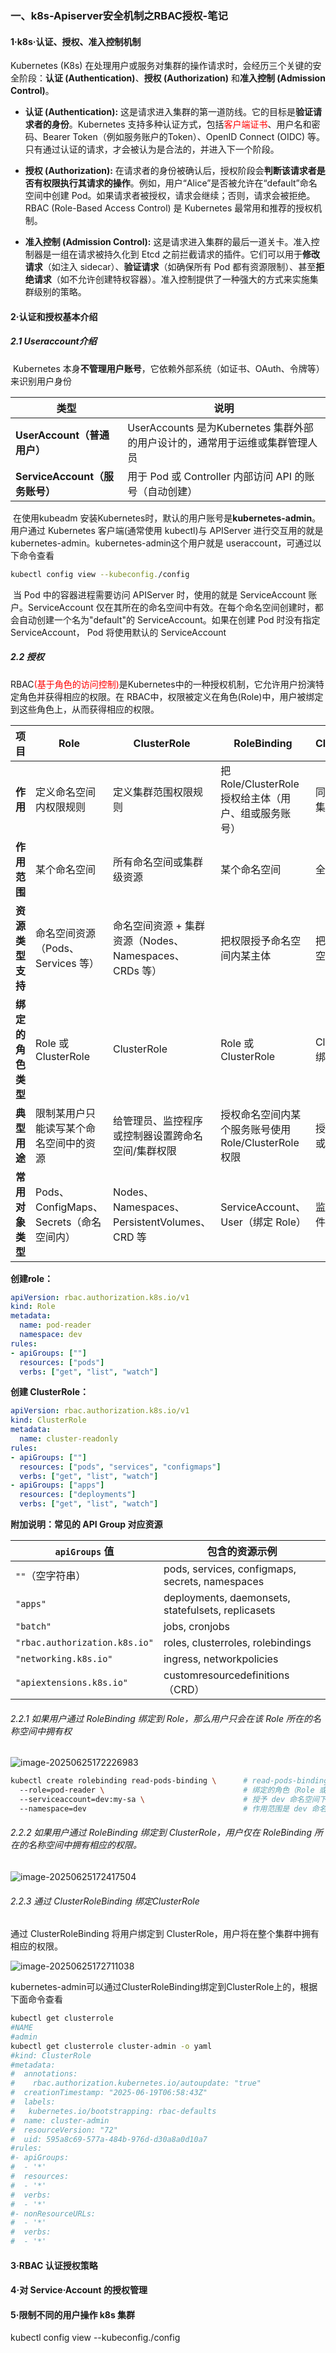 ### 一、k8s-Apiserver安全机制之RBAC授权-笔记

#### 1·k8s·认证、授权、准入控制机制

Kubernetes (K8s) 在处理用户或服务对集群的操作请求时，会经历三个关键的安全阶段：**认证 (Authentication)**、**授权 (Authorization)** 和**准入控制 (Admission Control)**。

- **认证 (Authentication):** 这是请求进入集群的第一道防线。它的目标是**验证请求者的身份**。Kubernetes 支持多种认证方式，包括<span style="color:red">客户端证书</span>、用户名和密码、Bearer Token（例如服务账户的Token）、OpenID Connect (OIDC) 等。只有通过认证的请求，才会被认为是合法的，并进入下一个阶段。

- **授权 (Authorization):** 在请求者的身份被确认后，授权阶段会**判断该请求者是否有权限执行其请求的操作**。例如，用户“Alice”是否被允许在“default”命名空间中创建 Pod。如果请求者被授权，请求会继续；否则，请求会被拒绝。RBAC (Role-Based Access Control) 是 Kubernetes 最常用和推荐的授权机制。
- **准入控制 (Admission Control):** 这是请求进入集群的最后一道关卡。准入控制器是一组在请求被持久化到 Etcd 之前拦截请求的插件。它们可以用于**修改请求**（如注入 sidecar）、**验证请求**（如确保所有 Pod 都有资源限制）、甚至**拒绝请求**（如不允许创建特权容器）。准入控制提供了一种强大的方式来实施集群级别的策略。

#### 2·认证和授权基本介绍

##### 	2.1 Useraccount介绍

​	Kubernetes 本身**不管理用户账号**，它依赖外部系统（如证书、OAuth、令牌等）来识别用户身份

| 类型                           | 说明                                                         |
| ------------------------------ | ------------------------------------------------------------ |
| **UserAccount（普通用户）**    | UserAccounts 是为Kubernetes 集群外部的用户设计的，通常用于运维或集群管理人员 |
| **ServiceAccount（服务账号）** | 用于 Pod 或 Controller 内部访问 API 的账号（自动创建）       |

​	在使用kubeadm 安装Kubernetes时，默认的用户账号是**kubernetes-admin**。用户通过 Kubernetes 客户端(通常使用 kubectl)与 APIServer 进行交互用的就是kubernetes-admin。kubernetes-admin这个用户就是 useraccount，可通过以下命令查看

```bash
kubectl config view --kubeconfig./config
```

​	当 Pod 中的容器进程需要访问 APIServer 时，使用的就是 ServiceAccount 账户。ServiceAccount 仅在其所在的命名空间中有效。在每个命名空间创建时，都会自动创建一个名为"default"的 ServiceAccount。如果在创建 Pod 时没有指定 ServiceAccount， Pod 将使用默认的 ServiceAccount

##### 	2.2 授权

RBAC<span style="color:red">(基于角色的访问控制)</span>是Kubernetes中的一种授权机制，它允许用户扮演特定角色并获得相应的权限。在 RBAC中，权限被定义在角色(Role)中，用户被绑定到这些角色上，从而获得相应的权限。

| 项目               | **Role**                                | **ClusterRole**                                       | **RoleBinding**                                      | **ClusterRoleBinding**              |
| ------------------ | --------------------------------------- | ----------------------------------------------------- | ---------------------------------------------------- | ----------------------------------- |
| **作用**           | 定义命名空间内权限规则                  | 定义集群范围权限规则                                  | 把 Role/ClusterRole 授权给主体（用户、组或服务账号） | 同上，但作用于整个集群              |
| **作用范围**       | 某个命名空间                            | 所有命名空间或集群级资源                              | 某个命名空间                                         | 全集群                              |
| **资源类型支持**   | 命名空间资源（Pods、Services 等）       | 命名空间资源 + 集群资源（Nodes、Namespaces、CRDs 等） | 把权限授予命名空间内某主体                           | 把权限授予所有命名空间或集群级主体  |
| **绑定的角色类型** | Role 或 ClusterRole                     | ClusterRole                                           | Role 或 ClusterRole                                  | ClusterRole（只能绑定 ClusterRole） |
| **典型用途**       | 限制某用户只能读写某个命名空间中的资源  | 给管理员、监控程序或控制器设置跨命名空间/集群权限     | 授权命名空间内某个服务账号使用 Role/ClusterRole 权限 | 授权全局权限给用户或服务账号        |
| **常用对象类型**   | Pods、ConfigMaps、Secrets（命名空间内） | Nodes、Namespaces、PersistentVolumes、CRD 等          | ServiceAccount、User（绑定 Role）                    | 监控服务、系统组件、管理员账号      |

**创建role：**

```yaml
apiVersion: rbac.authorization.k8s.io/v1
kind: Role
metadata:
  name: pod-reader
  namespace: dev
rules:
- apiGroups: [""]
  resources: ["pods"]
  verbs: ["get", "list", "watch"]
```

**创建 ClusterRole：**

```yaml
apiVersion: rbac.authorization.k8s.io/v1
kind: ClusterRole
metadata:
  name: cluster-readonly
rules:
- apiGroups: [""]
  resources: ["pods", "services", "configmaps"]
  verbs: ["get", "list", "watch"]
- apiGroups: ["apps"]
  resources: ["deployments"]
  verbs: ["get", "list", "watch"]
```

**附加说明：常见的 API Group 对应资源**

| `apiGroups` 值                | 包含的资源示例                                     |
| ----------------------------- | -------------------------------------------------- |
| `""`（空字符串）              | pods, services, configmaps, secrets, namespaces    |
| `"apps"`                      | deployments, daemonsets, statefulsets, replicasets |
| `"batch"`                     | jobs, cronjobs                                     |
| `"rbac.authorization.k8s.io"` | roles, clusterroles, rolebindings                  |
| `"networking.k8s.io"`         | ingress, networkpolicies                           |
| `"apiextensions.k8s.io"`      | customresourcedefinitions（CRD）                   |

###### 2.2.1 如果用户通过 RoleBinding 绑定到 Role，那么用户只会在该 Role 所在的名称空间中拥有权

![image-20250625172226983](./k8s/image-20250625172226983.png)

```bash
kubectl create rolebinding read-pods-binding \      # read-pods-binding：新建的 RoleBinding 名称
  --role=pod-reader \							    # 绑定的角色（Role 或 ClusterRole）
  --serviceaccount=dev:my-sa \					    # 授予 dev 命名空间下的 my-sa 服务账号
  --namespace=dev									# 作用范围是 dev 命名空间
```



###### 	2.2.2 如果用户通过 RoleBinding 绑定到 ClusterRole，用户仅在 RoleBinding 所在的名称空间中拥有相应的权限。

![image-20250625172417504](./k8s/image-20250625172417504.png)

###### 	2.2.3 通过 ClusterRoleBinding 绑定ClusterRole

通过 ClusterRoleBinding 将用户绑定到 ClusterRole，用户将在整个集群中拥有相应的权限。

![image-20250625172711038](./k8s/image-20250625172711038.png)

kubernetes-admin可以通过ClusterRoleBinding绑定到ClusterRole上的，根据下面命令查看

```bash
kubectl get clusterrole
#NAME                                                                   CREATED AT
#admin                                                                  2025-06-19T06:58:43Z
kubectl get clusterrole cluster-admin -o yaml
#kind: ClusterRole
#metadata:
#  annotations:
#    rbac.authorization.kubernetes.io/autoupdate: "true"
#  creationTimestamp: "2025-06-19T06:58:43Z"
#  labels:
#   kubernetes.io/bootstrapping: rbac-defaults
#  name: cluster-admin
#  resourceVersion: "72"
#  uid: 595a8c69-577a-484b-976d-d30a8a0d10a7
#rules:
#- apiGroups:
#  - '*'
#  resources:
#  - '*'
#  verbs:
#  - '*'
#- nonResourceURLs:
#  - '*'
#  verbs:
#  - '*'
```



#### 3·RBAC 认证授权策略

#### 4·对 Service·Account 的授权管理

#### 5·限制不同的用户操作 k8s 集群

kubectl config view --kubeconfig./config
